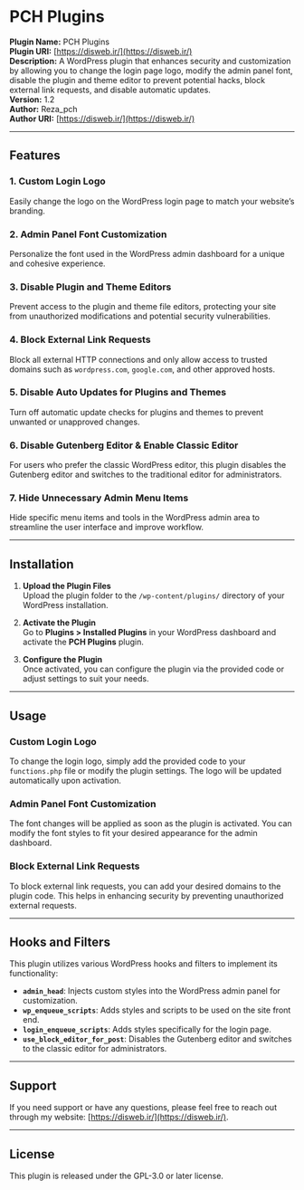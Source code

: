 # PCH Plugins

**Plugin Name:** PCH Plugins  
**Plugin URI:** [https://disweb.ir/](https://disweb.ir/)  
**Description:** A WordPress plugin that enhances security and customization by allowing you to change the login page logo, modify the admin panel font, disable the plugin and theme editor to prevent potential hacks, block external link requests, and disable automatic updates.  
**Version:** 1.2  
**Author:** Reza_pch  
**Author URI:** [https://disweb.ir/](https://disweb.ir/)  

---

## Features

### 1. **Custom Login Logo**  
Easily change the logo on the WordPress login page to match your website’s branding.

### 2. **Admin Panel Font Customization**  
Personalize the font used in the WordPress admin dashboard for a unique and cohesive experience.

### 3. **Disable Plugin and Theme Editors**  
Prevent access to the plugin and theme file editors, protecting your site from unauthorized modifications and potential security vulnerabilities.

### 4. **Block External Link Requests**  
Block all external HTTP connections and only allow access to trusted domains such as `wordpress.com`, `google.com`, and other approved hosts.

### 5. **Disable Auto Updates for Plugins and Themes**  
Turn off automatic update checks for plugins and themes to prevent unwanted or unapproved changes.

### 6. **Disable Gutenberg Editor & Enable Classic Editor**  
For users who prefer the classic WordPress editor, this plugin disables the Gutenberg editor and switches to the traditional editor for administrators.

### 7. **Hide Unnecessary Admin Menu Items**  
Hide specific menu items and tools in the WordPress admin area to streamline the user interface and improve workflow.

---

## Installation

1. **Upload the Plugin Files**  
   Upload the plugin folder to the `/wp-content/plugins/` directory of your WordPress installation.

2. **Activate the Plugin**  
   Go to **Plugins > Installed Plugins** in your WordPress dashboard and activate the **PCH Plugins** plugin.

3. **Configure the Plugin**  
   Once activated, you can configure the plugin via the provided code or adjust settings to suit your needs.

---

## Usage

### Custom Login Logo  
To change the login logo, simply add the provided code to your `functions.php` file or modify the plugin settings. The logo will be updated automatically upon activation.

### Admin Panel Font Customization  
The font changes will be applied as soon as the plugin is activated. You can modify the font styles to fit your desired appearance for the admin dashboard.

### Block External Link Requests  
To block external link requests, you can add your desired domains to the plugin code. This helps in enhancing security by preventing unauthorized external requests.

---

## Hooks and Filters

This plugin utilizes various WordPress hooks and filters to implement its functionality:

- **`admin_head`**: Injects custom styles into the WordPress admin panel for customization.
- **`wp_enqueue_scripts`**: Adds styles and scripts to be used on the site front end.
- **`login_enqueue_scripts`**: Adds styles specifically for the login page.
- **`use_block_editor_for_post`**: Disables the Gutenberg editor and switches to the classic editor for administrators.

---

## Support

If you need support or have any questions, please feel free to reach out through my website: [https://disweb.ir/](https://disweb.ir/).

---

## License

This plugin is released under the GPL-3.0 or later license.
